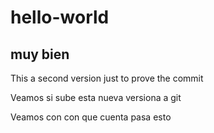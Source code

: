 # hello-world

## muy bien
This a second version just to prove the commit

Veamos si sube esta nueva versiona a git

Veamos con con que cuenta pasa esto